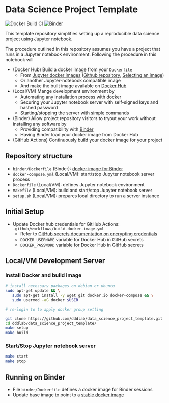 # Data Science Project Template

![Docker Build CI](https://github.com/dddlab/data_science_project_template/workflows/Docker%20Build%20CI/badge.svg) [![Binder](https://mybinder.org/badge_logo.svg)](https://mybinder.org/v2/gh/dddlab/data_science_project_template/main)

This template repository simplifies setting up a reproducible data science project using Jupyter notebook.

The procedure outlined in this repository assumes you have a project that runs in a Jupyter notebook environment. Following the procedure in this notebook will 

* (Docker Hub) Build a docker image from your `Dockerfile`
    * From [Jupyter docker images](https://hub.docker.com/u/jupyter) ([Github repository](https://github.com/jupyter/docker-stacks), [Selecting an image](https://jupyter-docker-stacks.readthedocs.io/en/latest/using/selecting.html))
    * Or another Jupyter-notebook compatible image
    * And make the built image available on [Docker Hub](https://hub.docker.com)
* (Local/VM) Mange development environment by  
    * Automating any installation process with docker
    * Securing your Jupyter notebook server with self-signed keys and hashed password
    * Starting/stopping the server with simple commands
* (Binder) Allow project repository visitors to tryout your work without installing any software by 
    * Providing compatibility with [Binder](https://mybinder.org)
    * Having Binder load your docker image from Docker Hub
* (GitHub Actions) Continuously build your docker image for your project

## Repository structure

* `binder/Dockerfile` (Binder): [docker image for Binder](https://mybinder.readthedocs.io/en/latest/tutorials/dockerfile.html)
* `docker-compose.yml` (Local/VM): start/stop Jupyter notebook server process
* `Dockerfile` (Local/VM): defines Jupyter notebook environment
* `Makefile` (Local/VM): build and start/stop Jupyter notebook server
* `setup.sh` (Local/VM): prepares local directory to run a server instance

## Initial Setup

* Update Docker hub credentials for GitHub Actions: `.github/workflows/build-docker-image.yml`
   * Refer to [GitHub secrets documentation on encrypting credentials](https://docs.github.com/en/actions/configuring-and-managing-workflows/creating-and-storing-encrypted-secrets)
   * `DOCKER_USERNAME` variable for Docker Hub in GitHub secrets
   * `DOCKER_PASSWORD` variable for Docker Hub in GitHub secrets

## Local/VM Development Server

### Install Docker and build image

```bash
# install necessary packages on debian or ubuntu
sudo apt-get update && \
   sudo apt-get install -y wget git docker.io docker-compose && \
   sudo usermod -aG docker $USER

# re-login to to apply docker group setting

git clone https://github.com/dddlab/data_science_project_template.git
cd dddlab/data_science_project_template/
make setup
make build
```

### Start/Stop Jupyter notebook server

```bash
make start
make stop
```

## Running on Binder

* File `binder/Dockerfile` defines a docker image for Binder sessions
* Update base image to point to a [stable docker image](https://hub.docker.com/repository/docker/dddlab/ds-project-template/tags?page=1)
